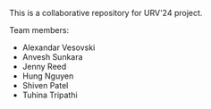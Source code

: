 This is a collaborative repository for URV'24 project.

Team members:

- Alexandar Vesovski
- Anvesh Sunkara
- Jenny Reed
- Hung Nguyen
- Shiven Patel
- Tuhina Tripathi
